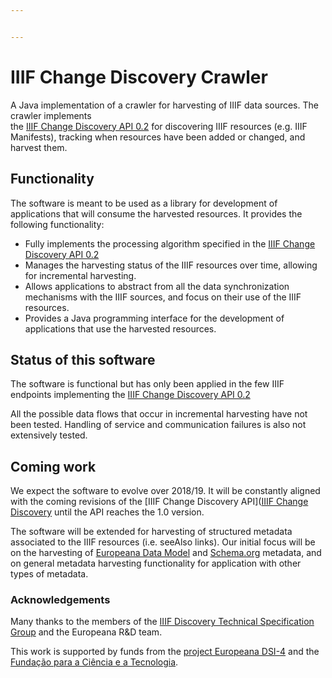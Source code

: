 ```yaml
---


---
```


<h1 id="iiif-change-discovery-crawler">IIIF Change Discovery Crawler</h1>
<p>A Java implementation of a crawler for harvesting of IIIF data sources. The crawler implements<br>
the <a href="https://preview.iiif.io/api/discovery-context/api/discovery/0.2/">IIIF Change Discovery API 0.2</a> for discovering IIIF resources (e.g. IIIF Manifests), tracking when resources have been added or changed, and harvest them.</p>
<h2 id="functionality">Functionality</h2>
<p>The software is meant to be used as a library for development of applications that will consume the harvested resources. It provides the following functionality:</p>
<ul>
<li>Fully implements the processing algorithm specified in the  <a href="https://preview.iiif.io/api/discovery-context/api/discovery/0.2/">IIIF Change Discovery API 0.2</a></li>
<li>Manages the harvesting status of the IIIF resources over time, allowing for incremental harvesting.</li>
<li>Allows applications to abstract from all the data synchronization mechanisms with the IIIF sources, and focus on their use of the IIIF resources.</li>
<li>Provides a Java programming interface for the development of applications that use the harvested resources.</li>
</ul>
<h2 id="status-of-this-software">Status of this software</h2>
<p>The software is functional but has only been applied in the few IIIF endpoints implementing the <a href="https://preview.iiif.io/api/discovery-context/api/discovery/0.2/">IIIF Change Discovery API 0.2</a></p>
<p>All the possible data flows that occur in incremental harvesting have not been tested. Handling of service and communication failures is also not extensively tested.</p>
<h2 id="coming-work">Coming work</h2>
<p>We expect the software to evolve over 2018/19. It will be constantly aligned with the coming revisions of the [IIIF Change Discovery API](<a href="https://iiif.io/api/discovery">IIIF Change Discovery</a> until the API reaches the 1.0 version.</p>
<p>The software will be extended for harvesting of structured metadata associated to the IIIF resources (i.e. seeAlso links). Our initial focus will be on the harvesting of <a href="https://pro.europeana.eu/resources/standardization-tools/edm-documentation">Europeana Data Model</a> and <a href="http://schema.org">Schema.org</a> metadata, and on general metadata harvesting functionality for application with other types of metadata.</p>
<h3 id="acknowledgements">Acknowledgements</h3>
<p>Many thanks to the members of the  <a href="http://iiif.io/community/groups/discovery/">IIIF Discovery Technical Specification Group</a> and the Europeana R&amp;D team.</p>
<p>This work is supported by funds from the <a href="https://pro.europeana.eu/project/europeana-dsi-4">project Europeana DSI-4</a> and the  <a href="http://www.fct.pt">Fundação para a Ciência e a Tecnologia</a>.</p>

